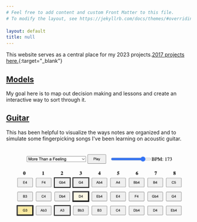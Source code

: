 ```yaml
---
# Feel free to add content and custom Front Matter to this file.
# To modify the layout, see https://jekyllrb.com/docs/themes/#overriding-theme-defaults

layout: default
title: null
---
```


This website serves as a central place for my 2023 projects.[2017 projects here.](2017.borhyne.com){:target="_blank"}


## [Models](/models/)
My goal here is to map out decision making and lessons and create an interactive way to sort through it.

## [Guitar](/guitar/)
This has been helpful to visualize the ways notes are organized and to simulate some fingerpicking songs I've been learning on acoustic guitar.

[![Guitar Simulator](/img/guitarsim.png)](/guitar/)
